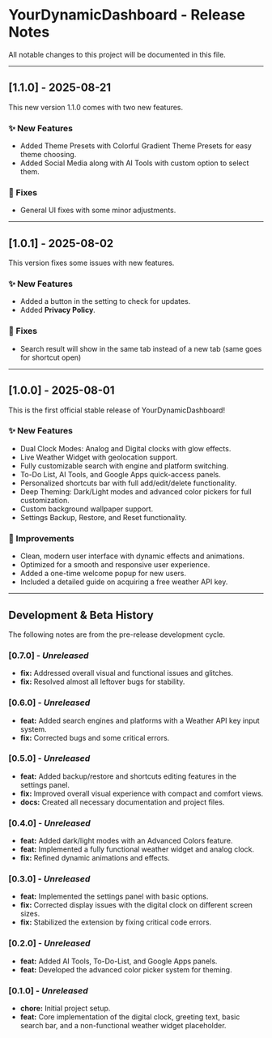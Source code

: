 # YourDynamicDashboard - Release Notes

All notable changes to this project will be documented in this file.

---

## [1.1.0] - 2025-08-21

This new version 1.1.0 comes with two new features.

### ✨ New Features
- Added Theme Presets with Colorful Gradient Theme Presets for easy theme choosing.
- Added Social Media along with AI Tools with custom option to select them.

### 🔧 Fixes
- General UI fixes with some minor adjustments.

---

## [1.0.1] - 2025-08-02

This version fixes some issues with new features.

### ✨ New Features
- Added a button in the setting to check for updates.
- Added **Privacy Policy**.

### 🔧 Fixes
- Search result will show in the same tab instead of a new tab (same goes for shortcut open)

---

## [1.0.0] - 2025-08-01

This is the first official stable release of YourDynamicDashboard!

### ✨ New Features
- Dual Clock Modes: Analog and Digital clocks with glow effects.
- Live Weather Widget with geolocation support.
- Fully customizable search with engine and platform switching.
- To-Do List, AI Tools, and Google Apps quick-access panels.
- Personalized shortcuts bar with full add/edit/delete functionality.
- Deep Theming: Dark/Light modes and advanced color pickers for full customization.
- Custom background wallpaper support.
- Settings Backup, Restore, and Reset functionality.

### 🎨 Improvements
- Clean, modern user interface with dynamic effects and animations.
- Optimized for a smooth and responsive user experience.
- Added a one-time welcome popup for new users.
- Included a detailed guide on acquiring a free weather API key.

---

## Development & Beta History

The following notes are from the pre-release development cycle.

### [0.7.0] - *Unreleased*
- **fix:** Addressed overall visual and functional issues and glitches.
- **fix:** Resolved almost all leftover bugs for stability.

### [0.6.0] - *Unreleased*
- **feat:** Added search engines and platforms with a Weather API key input system.
- **fix:** Corrected bugs and some critical errors.

### [0.5.0] - *Unreleased*
- **feat:** Added backup/restore and shortcuts editing features in the settings panel.
- **fix:** Improved overall visual experience with compact and comfort views.
- **docs:** Created all necessary documentation and project files.

### [0.4.0] - *Unreleased*
- **feat:** Added dark/light modes with an Advanced Colors feature.
- **feat:** Implemented a fully functional weather widget and analog clock.
- **fix:** Refined dynamic animations and effects.

### [0.3.0] - *Unreleased*
- **feat:** Implemented the settings panel with basic options.
- **fix:** Corrected display issues with the digital clock on different screen sizes.
- **fix:** Stabilized the extension by fixing critical code errors.

### [0.2.0] - *Unreleased*
- **feat:** Added AI Tools, To-Do-List, and Google Apps panels.
- **feat:** Developed the advanced color picker system for theming.

### [0.1.0] - *Unreleased*
- **chore:** Initial project setup.
- **feat:** Core implementation of the digital clock, greeting text, basic search bar, and a non-functional weather widget placeholder.